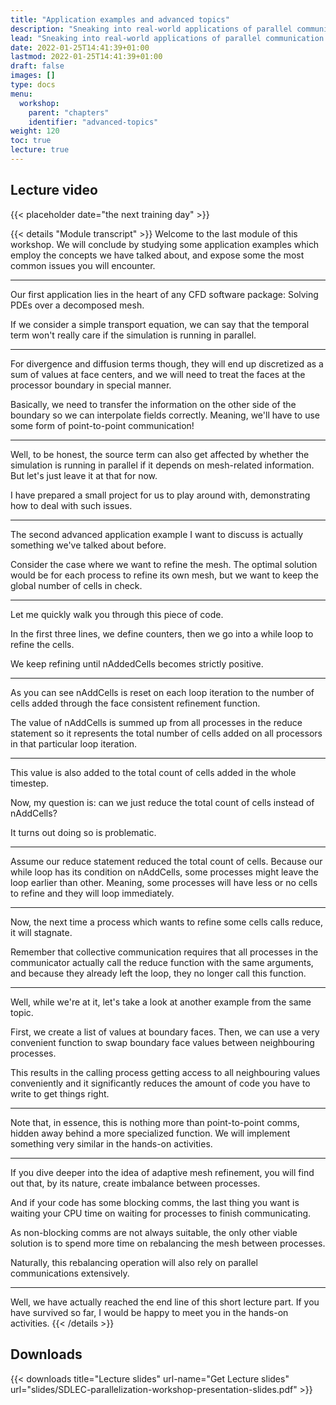 ```yaml
---
title: "Application examples and advanced topics"
description: "Sneaking into real-world applications of parallel communication in OpenFOAM"
lead: "Sneaking into real-world applications of parallel communication in OpenFOAM"
date: 2022-01-25T14:41:39+01:00
lastmod: 2022-01-25T14:41:39+01:00
draft: false
images: []
type: docs
menu:
  workshop:
    parent: "chapters"
    identifier: "advanced-topics"
weight: 120
toc: true
lecture: true
---
```


## Lecture video

{{< placeholder date="the next training day" >}}

{{< details  "Module transcript" >}}
Welcome to the last module of this workshop. We will conclude by
studying some application examples which employ the concepts we
have talked about, and expose some the most common issues you will
encounter.

---

Our first application lies in the heart of any CFD software package:
Solving PDEs over a decomposed mesh.

If we consider a simple transport
equation, we can say that the temporal term won't really care if the
simulation is running in parallel.

---

For divergence and diffusion terms though, they will end up discretized
as a sum of values at face centers, and we will need to treat the faces
at the processor boundary in special manner.

Basically, we need to transfer the information on the other side of the
boundary so we can interpolate fields correctly. Meaning, we'll have to
use some form of point-to-point communication!

---

Well, to be honest, the source term can also get affected by whether
the simulation is running in parallel if it depends on mesh-related
information. But let's just leave it at that for now.

I have prepared a small project for us to play around with, demonstrating how
to deal with such issues.

---

The second advanced application example I want to discuss is actually
something we've talked about before.

Consider the case where we want to refine the mesh. The optimal solution
would be for each process to refine its own mesh, but we want to keep
the global number of cells in check.

---

Let me quickly walk you through this piece of code.

In the first three lines, we define counters, then we go into
a while loop to refine the cells.

We keep refining until nAddedCells becomes strictly positive.

---

As you can see nAddCells is reset on each loop iteration to the
number of cells added through the face consistent refinement
function.

The value of nAddCells is summed up from all processes in the
reduce statement so it represents the total number of cells
added on all processors in that particular loop iteration.

---

This value is also added to the total count of cells added in the whole
timestep.

Now, my question is: can we just reduce the total count of cells instead
of nAddCells?

It turns out doing so is problematic.

---

Assume our reduce statement reduced the total count of cells.
Because our while loop has its condition on nAddCells, some processes
might leave the loop earlier than other. Meaning, some processes
will have less or no cells to refine and they will loop immediately.

---

Now, the next time a process which wants to refine some cells calls
reduce, it will stagnate.

Remember that collective communication requires that all processes in the
communicator actually call the reduce function with the same arguments, and
because they already left the loop, they no longer call this function.

---

Well, while we're at it, let's take a look at another example from the same
topic.

First, we create a list of values at boundary faces. Then, we can use a very
convenient function to swap boundary face values between neighbouring processes.

This results in the calling process getting access to all neighbouring values
conveniently and it significantly reduces the amount of code you have to write
to get things right.

---

Note that, in essence, this is nothing more than point-to-point comms, hidden
away behind a more specialized function. We will implement something very
similar in the hands-on activities.

---

If you dive deeper into the idea of adaptive mesh refinement, you will find
out that, by its nature, create imbalance between processes.

And if your code has some blocking comms, the last thing you want is waiting
your CPU time on waiting for processes to finish communicating.

As non-blocking comms are not always suitable, the only other viable solution
is to spend more time on rebalancing the mesh between processes.

Naturally, this rebalancing operation will also rely on parallel communications
extensively.

---

Well, we have actually reached the end line of this short lecture part. If you
have survived so far, I would be happy to meet you in the hands-on activities.
{{< /details >}}

## Downloads

{{< downloads title="Lecture slides" url-name="Get Lecture slides" url="slides/SDLEC-parallelization-workshop-presentation-slides.pdf" >}}
